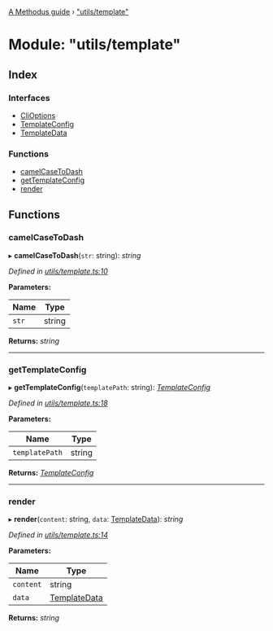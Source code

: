 [A Methodus guide](../README.md) › ["utils/template"](_utils_template_.md)

# Module: "utils/template"

## Index

### Interfaces

* [CliOptions](../interfaces/_utils_template_.clioptions.md)
* [TemplateConfig](../interfaces/_utils_template_.templateconfig.md)
* [TemplateData](../interfaces/_utils_template_.templatedata.md)

### Functions

* [camelCaseToDash](_utils_template_.md#camelcasetodash)
* [getTemplateConfig](_utils_template_.md#gettemplateconfig)
* [render](_utils_template_.md#render)

## Functions

###  camelCaseToDash

▸ **camelCaseToDash**(`str`: string): *string*

*Defined in [utils/template.ts:10](https://github.com/nodulusteam/methodus.dev/blob/0650919/modules/tools/methodus-cli/src/utils/template.ts#L10)*

**Parameters:**

Name | Type |
------ | ------ |
`str` | string |

**Returns:** *string*

___

###  getTemplateConfig

▸ **getTemplateConfig**(`templatePath`: string): *[TemplateConfig](../interfaces/_utils_template_.templateconfig.md)*

*Defined in [utils/template.ts:18](https://github.com/nodulusteam/methodus.dev/blob/0650919/modules/tools/methodus-cli/src/utils/template.ts#L18)*

**Parameters:**

Name | Type |
------ | ------ |
`templatePath` | string |

**Returns:** *[TemplateConfig](../interfaces/_utils_template_.templateconfig.md)*

___

###  render

▸ **render**(`content`: string, `data`: [TemplateData](../interfaces/_utils_template_.templatedata.md)): *string*

*Defined in [utils/template.ts:14](https://github.com/nodulusteam/methodus.dev/blob/0650919/modules/tools/methodus-cli/src/utils/template.ts#L14)*

**Parameters:**

Name | Type |
------ | ------ |
`content` | string |
`data` | [TemplateData](../interfaces/_utils_template_.templatedata.md) |

**Returns:** *string*
